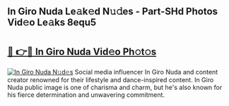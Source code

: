 ## In Giro Nuda Le𝚊k𝚎d N𝚞𝚍es - Part-SHd Photos Vid𝚎o Le𝚊ks 8equ5

# <h2><a href="http://fbfhn4.evod.top/?m=In+Giro+Nuda">🔗 👉🔴 In Giro Nuda Vid𝚎o Ph𝚘t𝚘s</a></h2>

[![In Giro Nuda N𝚞d𝚎s](https://i.imgur.com/8V9OHl7.gif)](http://fbfhn4.evod.top/?m=In+Giro+Nuda)
Social media influencer In Giro Nuda and content creator renowned for their lifestyle and dance-inspired content. In Giro Nuda public image is one of charisma and charm, but he's also known for his fierce determination and unwavering commitment. 
